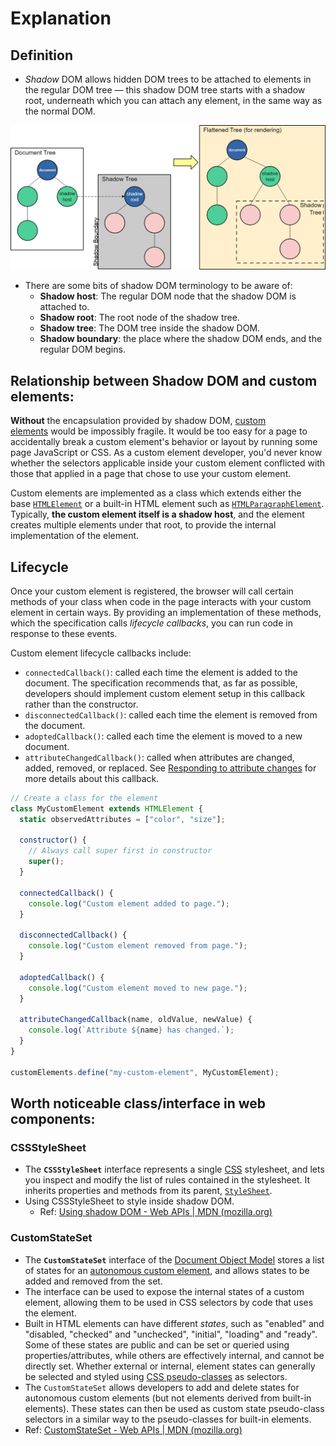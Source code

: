# Explanation

## Definition

- *Shadow* DOM allows hidden DOM trees to be attached to elements in the regular DOM tree — this shadow DOM tree starts with a shadow root, underneath which you can attach any element, in the same way as the normal DOM.

![Untitled](Explanation%20ce60dee767f84713a0907b9006e5ef4f/Untitled.png)

- There are some bits of shadow DOM terminology to be aware of:
    - **Shadow host**: The regular DOM node that the shadow DOM is attached to.
    - **Shadow root**: The root node of the shadow tree.
    - **Shadow tree**: The DOM tree inside the shadow DOM.
    - **Shadow boundary**: the place where the shadow DOM ends, and the regular DOM begins.

## Relationship between Shadow DOM and custom elements:

**Without** the encapsulation provided by shadow DOM, [custom elements](https://developer.mozilla.org/en-US/docs/Web/API/Web_components/Using_custom_elements) would be impossibly fragile. It would be too easy for a page to accidentally break a custom element's behavior or layout by running some page JavaScript or CSS. As a custom element developer, you'd never know whether the selectors applicable inside your custom element conflicted with those that applied in a page that chose to use your custom element.

Custom elements are implemented as a class which extends either the base [`HTMLElement`](https://developer.mozilla.org/en-US/docs/Web/API/HTMLElement) or a built-in HTML element such as [`HTMLParagraphElement`](https://developer.mozilla.org/en-US/docs/Web/API/HTMLParagraphElement). Typically, **the custom element itself is a shadow host**, and the element creates multiple elements under that root, to provide the internal implementation of the element.

## Lifecycle

Once your custom element is registered, the browser will call certain methods of your class when code in the page interacts with your custom element in certain ways. By providing an implementation of these methods, which the specification calls *lifecycle callbacks*, you can run code in response to these events.

Custom element lifecycle callbacks include:

- `connectedCallback()`: called each time the element is added to the document. The specification recommends that, as far as possible, developers should implement custom element setup in this callback rather than the constructor.
- `disconnectedCallback()`: called each time the element is removed from the document.
- `adoptedCallback()`: called each time the element is moved to a new document.
- `attributeChangedCallback()`: called when attributes are changed, added, removed, or replaced. See [Responding to attribute changes](https://developer.mozilla.org/en-US/docs/Web/API/Web_components/Using_custom_elements#responding_to_attribute_changes) for more details about this callback.

```jsx
// Create a class for the element
class MyCustomElement extends HTMLElement {
  static observedAttributes = ["color", "size"];

  constructor() {
    // Always call super first in constructor
    super();
  }

  connectedCallback() {
    console.log("Custom element added to page.");
  }

  disconnectedCallback() {
    console.log("Custom element removed from page.");
  }

  adoptedCallback() {
    console.log("Custom element moved to new page.");
  }

  attributeChangedCallback(name, oldValue, newValue) {
    console.log(`Attribute ${name} has changed.`);
  }
}

customElements.define("my-custom-element", MyCustomElement);
```

## Worth noticeable class/interface in web components:

### **CSSStyleSheet**

- The **`CSSStyleSheet`** interface represents a single [CSS](https://developer.mozilla.org/en-US/docs/Web/CSS) stylesheet, and lets you inspect and modify the list of rules contained in the stylesheet. It inherits properties and methods from its parent, [`StyleSheet`](https://developer.mozilla.org/en-US/docs/Web/API/StyleSheet).
- Using CSSStyleSheet to style inside shadow DOM.
    - Ref: [Using shadow DOM - Web APIs | MDN (mozilla.org)](https://developer.mozilla.org/en-US/docs/Web/API/Web_components/Using_shadow_DOM#constructable_stylesheets)

### **CustomStateSet**

- The **`CustomStateSet`** interface of the [Document Object Model](https://developer.mozilla.org/en-US/docs/Web/API/Document_Object_Model) stores a list of states for an [autonomous custom element](https://developer.mozilla.org/en-US/docs/Web/API/Web_components/Using_custom_elements#types_of_custom_element), and allows states to be added and removed from the set.
- The interface can be used to expose the internal states of a custom element, allowing them to be used in CSS selectors by code that uses the element.
- Built in HTML elements can have different *states*, such as "enabled" and "disabled, "checked" and "unchecked", "initial", "loading" and "ready". Some of these states are public and can be set or queried using properties/attributes, while others are effectively internal, and cannot be directly set. Whether external or internal, element states can generally be selected and styled using [CSS pseudo-classes](https://developer.mozilla.org/en-US/docs/Web/CSS/Pseudo-classes) as selectors.
- The `CustomStateSet` allows developers to add and delete states for autonomous custom elements (but not elements derived from built-in elements). These states can then be used as custom state pseudo-class selectors in a similar way to the pseudo-classes for built-in elements.
- Ref: [CustomStateSet - Web APIs | MDN (mozilla.org)](https://developer.mozilla.org/en-US/docs/Web/API/CustomStateSet)

###